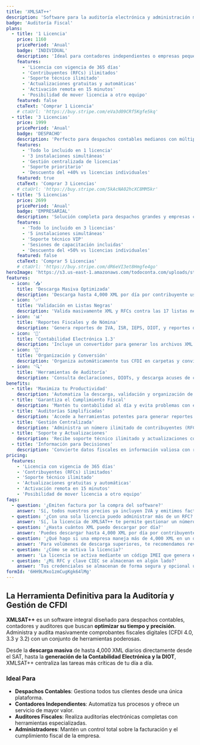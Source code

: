 ```yaml
---
title: 'XMLSAT++'
description: 'Software para la auditoría electrónica y administración masiva de CFDI. Facilita la descarga masiva, validación contra listas negras del SAT, generación de reportes fiscales y contabilidad electrónica.'
badge: 'Auditoría Fiscal'
plans:
  - title: '1 Licencia'
    price: 1160
    pricePeriod: 'Anual'
    badge: 'INDIVIDUAL'
    description: 'Ideal para contadores independientes o empresas pequeñas.'
    features:
      - 'Licencia con vigencia de 365 días'
      - 'Contribuyentes (RFCs) ilimitados'
      - 'Soporte técnico ilimitado'
      - 'Actualizaciones gratuitas y automáticas'
      - 'Activación remota en 15 minutos'
      - 'Posibilidad de mover licencia a otro equipo'
    featured: false
    ctaText: 'Comprar 1 Licencia'
    # ctaUrl: 'https://buy.stripe.com/eVa3d09CRf5Kgfe5kq'
  - title: '3 Licencias'
    price: 1999
    pricePeriod: 'Anual'
    badge: 'DESPACHO'
    description: 'Perfecto para despachos contables medianos con múltiples usuarios.'
    features:
      - 'Todo lo incluido en 1 licencia'
      - '3 instalaciones simultáneas'
      - 'Gestión centralizada de licencias'
      - 'Soporte prioritario'
      - 'Descuento del +40% vs licencias individuales'
    featured: true
    ctaText: 'Comprar 3 Licencias'
    # ctaUrl: 'https://buy.stripe.com/5kAcNA02hcXC8MM5kr'
  - title: '5 Licencias'
    price: 2699
    pricePeriod: 'Anual'
    badge: 'EMPRESARIAL'
    description: 'Solución completa para despachos grandes y empresas corporativas.'
    features:
      - 'Todo lo incluido en 3 licencias'
      - '5 instalaciones simultáneas'
      - 'Soporte técnico VIP'
      - 'Sesiones de capacitación incluidas'
      - 'Descuento del +50% vs licencias individuales'
    featured: false
    ctaText: 'Comprar 5 Licencias'
    # ctaUrl: 'https://buy.stripe.com/dR6eVI3et8Hmgfe4go'
heroImage: 'https://s3.us-east-1.amazonaws.com/todoconta.com/uploads/store/xmlsat.png'
features:
  - icon: '📥'
    title: 'Descarga Masiva Optimizada'
    description: 'Descarga hasta 4,000 XML por día por contribuyente usando Web Services (FIEL) o el modo tradicional del portal SAT.'
  - icon: '✅'
    title: 'Validación en Listas Negras'
    description: 'Valida masivamente XML y RFCs contra las 17 listas negras del SAT en tiempo real para evitar riesgos fiscales.'
  - icon: '📊'
    title: 'Reportes Fiscales y de Nómina'
    description: 'Genera reportes de IVA, ISR, IEPS, DIOT, y reportes detallados de nómina con hasta 223 columnas.'
  - icon: '🔄'
    title: 'Contabilidad Electrónica 1.3'
    description: 'Incluye un convertidor para generar los archivos XML del Catálogo de Cuentas y la Balanza de Comprobación.'
  - icon: '📂'
    title: 'Organización y Conversión'
    description: 'Organiza automáticamente tus CFDI en carpetas y convierte masivamente de XML a PDF con formatos personalizables.'
  - icon: '🔍'
    title: 'Herramientas de Auditoría'
    description: 'Consulta declaraciones, DIOTs, y descarga acuses de contabilidad electrónica directamente desde el SAT.'
benefits:
  - title: 'Maximiza tu Productividad'
    description: 'Automatiza la descarga, validación y organización de miles de CFDI, liberando horas de trabajo manual.'
  - title: 'Garantiza el Cumplimiento Fiscal'
    description: 'Mantén tu contabilidad al día y evita problemas con el SAT validando tus comprobantes y los de tus proveedores.'
  - title: 'Auditorías Simplificadas'
    description: 'Accede a herramientas potentes para generar reportes fiscales, DIOT y analizar la contabilidad electrónica de forma rápida y precisa.'
  - title: 'Gestión Centralizada'
    description: 'Administra un número ilimitado de contribuyentes (RFCs) desde una sola licencia, ideal para despachos contables.'
  - title: 'Soporte y Actualizaciones'
    description: 'Recibe soporte técnico ilimitado y actualizaciones constantes para estar siempre al día con los cambios del SAT.'
  - title: 'Información para Decisiones'
    description: 'Convierte datos fiscales en información valiosa con reportes de impuestos, ingresos, gastos y nómina.'
pricing:
  features:
    - 'Licencia con vigencia de 365 días'
    - 'Contribuyentes (RFCs) ilimitados'
    - 'Soporte técnico ilimitado'
    - 'Actualizaciones gratuitas y automáticas'
    - 'Activación remota en 15 minutos'
    - 'Posibilidad de mover licencia a otro equipo'
faqs:
  - question: '¿Emiten factura por la compra del software?'
    answer: 'Sí, todos nuestros precios ya incluyen IVA y emitimos factura electrónica por tu compra.'
  - question: '¿Con una sola licencia puedo administrar más de un RFC?'
    answer: 'Sí, la licencia de XMLSAT++ te permite gestionar un número ilimitado de RFCs.'
  - question: '¿Hasta cuántos XML puedo descargar por día?'
    answer: 'Puedes descargar hasta 4,000 XML por día por contribuyente, combinando emitidos y recibidos.'
  - question: '¿Qué hago si una empresa maneja más de 4,000 XML en un día?'
    answer: 'Para volúmenes de descarga superiores, te recomendamos revisar nuestro producto XMLSAT PREMIUM.'
  - question: '¿Cómo se activa la licencia?'
    answer: 'La licencia se activa mediante un código IMEI que genera el software después de instalarlo. Nos envías ese código junto con tu comprobante de pago para activarla.'
  - question: '¿Mi RFC y clave CIEC se almacenan en algún lado?'
    answer: 'Tus credenciales se almacenan de forma segura y opcional únicamente en tu computadora. Puedes desactivar esta función si lo deseas.'
formId: '6HH9LMxo1zmCugKgk64lMg'
---
```


## La Herramienta Definitiva para la Auditoría y Gestión de CFDI

**XMLSAT++** es un software integral diseñado para despachos contables, contadores y auditores que buscan **optimizar su tiempo y precisión**. Administra y audita masivamente comprobantes fiscales digitales (CFDI 4.0, 3.3 y 3.2) con un conjunto de herramientas poderosas.

Desde la **descarga masiva** de hasta 4,000 XML diarios directamente desde el SAT, hasta la **generación de la Contabilidad Electrónica y la DIOT**, XMLSAT++ centraliza las tareas más críticas de tu día a día.

### Ideal Para

- **Despachos Contables**: Gestiona todos tus clientes desde una única plataforma.
- **Contadores Independientes**: Automatiza tus procesos y ofrece un servicio de mayor valor.
- **Auditores Fiscales**: Realiza auditorías electrónicas completas con herramientas especializadas.
- **Administradores**: Mantén un control total sobre la facturación y el cumplimiento fiscal de la empresa.
